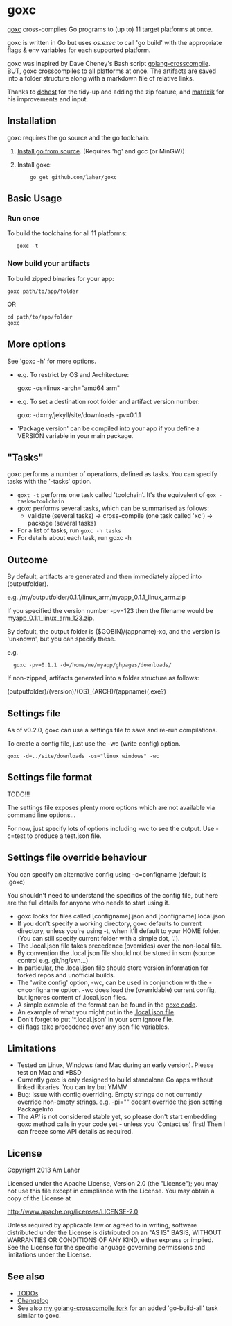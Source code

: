 goxc
====

[goxc](http://www.laher.net.nz/goxc) cross-compiles Go programs to (up to) 11 target platforms at once.

goxc is written in Go but uses *os.exec* to call 'go build' with the appropriate flags & env variables for each supported platform.

goxc was inspired by Dave Cheney's Bash script [golang-crosscompile](https://github.com/davecheney/golang-crosscompile).
BUT, goxc crosscompiles to all platforms at once. The artifacts are saved into a folder structure along with a markdown file of relative links.

Thanks to [dchest](https://github.com/dchest) for the tidy-up and adding the zip feature, and [matrixik](https://bitbucket.org/matrixik) for his improvements and input.

Installation
--------------
goxc requires the go source and the go toolchain.

 1. [Install go from source](http://golang.org/doc/install/source). (Requires 'hg' and gcc (or MinGW))

 2. Install goxc:

            go get github.com/laher/goxc

Basic Usage
-----------

### Run once

To build the toolchains for all 11 platforms:

       goxc -t

### Now build your artifacts

To build zipped binaries for your app:

	goxc path/to/app/folder

OR

	cd path/to/app/folder
	goxc


More options
------------

See 'goxc -h' for more options.

 * e.g. To restrict by OS and Architecture:

	goxc -os=linux -arch="amd64 arm"

 * e.g. To set a destination root folder and artifact version number:

	goxc -d=my/jekyll/site/downloads -pv=0.1.1

 * 'Package version' can be compiled into your app if you define a VERSION variable in your main package.

"Tasks"
-------

goxc performs a number of operations, defined as tasks. You can specify tasks with the '-tasks' option.

 * `goxt -t` performs one task called 'toolchain'. It's the equivalent of `gox -tasks=toolchain`
 * goxc performs several tasks, which can be summarised as follows:
    * validate (several tasks) -> cross-compile (one task called 'xc') -> package (several tasks)
 * For a list of tasks, run `goxc -h tasks`
 * For details about each task, run goxc -h <taskname>

Outcome
-------

By default, artifacts are generated and then immediately zipped into (outputfolder).

e.g. /my/outputfolder/0.1.1/linux_arm/myapp_0.1.1_linux_arm.zip

If you specified the version number -pv=123 then the filename would be myapp_0.1.1_linux_arm_123.zip.

By default, the output folder is ($GOBIN)/(appname)-xc, and the version is 'unknown', but you can specify these.

e.g.

      goxc -pv=0.1.1 -d=/home/me/myapp/ghpages/downloads/


If non-zipped, artifacts generated into a folder structure as follows:

 (outputfolder)/(version)/(OS)_(ARCH)/(appname)(.exe?)

Settings file
-------------

As of v0.2.0, goxc can use a settings file to save and re-run compilations.

To create a config file, just use the -wc (write config) option.

	goxc -d=../site/downloads -os="linux windows" -wc

Settings file format
--------------------

TODO!!!

The settings file exposes plenty more options which are not available via command line options...

For now, just specify lots of options including -wc to see the output. Use -c=test to produce a test.json file.


Settings file override behaviour
--------------------------------

You can specify an alternative config using -c=configname (default is .goxc)

You shouldn't need to understand the specifics of the config file, but here are the full details for anyone who needs to start using it.

 * goxc looks for files called [configname].json and [configname].local.json
 * If you don't specify a working directory, goxc defaults to current directory, unless you're using -t, when it'll default to your HOME folder. (You can still specify current folder with a simple dot, '.').
 * The .local.json file takes precedence (overrides) over the non-local file.
 * By convention the .local.json file should not be stored in scm (source control e.g. git/hg/svn...)
 * In particular, the .local.json file should store version information for forked repos and unofficial builds.
 * The 'write config' option, -wc, can be used in conjunction with the -c=configname option. -wc does load the (overridable) current config, but ignores content of .local.json files.
 * A simple example of the format can be found in the [goxc code](https://github.com/laher/goxc/blob/master/.goxc.json).
 * An example of what you might put in the [.local.json file](https://github.com/laher/goxc/blob/master/sample-local.json).
 * Don't forget to put '*.local.json' in your scm ignore file.
 * cli flags take precedence over any json file variables.

Limitations
-----------

 * Tested on Linux, Windows (and Mac during an early version). Please test on Mac and *BSD
 * Currently goxc is only designed to build standalone Go apps without linked libraries. You can try but YMMV
 * Bug: issue with config overriding. Empty strings do not currently override non-empty strings. e.g. -pi="" doesnt override the json setting PackageInfo
 * The *API* is not considered stable yet, so please don't start embedding goxc method calls in your code yet - unless you 'Contact us' first! Then I can freeze some API details as required.

License
-------

   Copyright 2013 Am Laher

   Licensed under the Apache License, Version 2.0 (the "License");
   you may not use this file except in compliance with the License.
   You may obtain a copy of the License at

   http://www.apache.org/licenses/LICENSE-2.0

   Unless required by applicable law or agreed to in writing, software
   distributed under the License is distributed on an "AS IS" BASIS,
   WITHOUT WARRANTIES OR CONDITIONS OF ANY KIND, either express or implied.
   See the License for the specific language governing permissions and
   limitations under the License.

See also
--------
 * [TODOs](https://github.com/laher/goxc/wiki/todo)
 * [Changelog](https://github.com/laher/goxc/wiki/changelog)
 * See also [my golang-crosscompile fork](https://github.com/laher/golang-crosscompile) for an added 'go-build-all' task similar to goxc.
